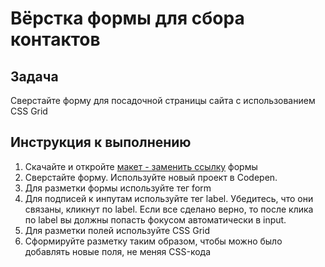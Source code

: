 # Вёрстка формы для сбора контактов

## Задача

Сверстайте форму для посадочной страницы сайта с использованием CSS Grid

## Инструкция к выполнению 

1. Скачайте и откройте [макет - заменить ссылку](ссылка) формы
2. Сверстайте форму. Используйте новый проект в Codepen.
3. Для разметки формы используйте тег form
4. Для подписей к инпутам используйте тег label. Убедитесь, что они связаны, кликнут по label. Если все сделано верно, то после клика по label вы должны попасть фокусом автоматически в input.
3. Для разметки полей используйте CSS Grid
4. Сформируйте разметку таким образом, чтобы можно было добавлять новые поля, не меняя CSS-кода
